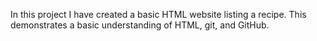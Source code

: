 In this project I have created a basic HTML website listing a recipe.  This demonstrates a basic understanding of HTML, git, and GitHub.